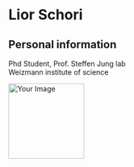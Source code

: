# Lior Schori

## Personal information

<p> Phd Student, Prof. Steffen Jung lab <br>
Weizmann institute of science </p>

<img style="float: left; margin: 0px 20px 0px 0px;" width="150" height="150" src="https://pbs.twimg.com/media/F42QSKgW8AAxZ-_.jpg" alt="Your Image">

